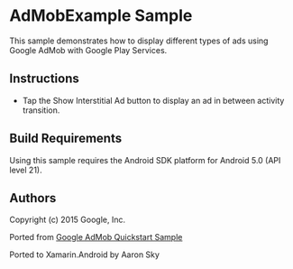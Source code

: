 AdMobExample Sample
=================

This sample demonstrates how to display different types of ads using Google AdMob with Google Play Services.

Instructions
------------

* Tap the Show Interstitial Ad button to display an ad in between activity transition.


Build Requirements
------------------
Using this sample requires the Android SDK platform for Android 5.0 (API level 21).


Authors
-------
Copyright (c) 2015 Google, Inc.

Ported from [Google AdMob Quickstart Sample](https://github.com/googlesamples/google-services/tree/master/android/admob)

Ported to Xamarin.Android by Aaron Sky